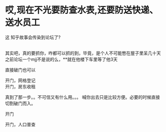 # 哎,现在不光要防查水表,还要防送快递、送水员工


这 知乎故事会传染到论坛了?<br />
<br />
<img id="aimg_Cw0C2" onclick="zoom(this, this.src, 0, 0, 0)" class="zoom" src="https://imgurl.mxdreamx.com/2020/10/20/TOIMG3555c1020074632N.png" onmouseover="img_onmouseoverfunc(this)" onload="thumbImg(this)" border="0" alt="" />

其实吧，真的要抓你，咋都可以抓的到，毕竟，是个人不可能憋在屋子里呆几十天<br />
之前论坛一个mjj不是说的么，**就在他楼下车里等了他3天

直接破门也可以<img id="aimg_iqlFm" onclick="zoom(this, this.src, 0, 0, 0)" class="zoom" src="https://cdn.jsdelivr.net/gh/hishis/forum-master/public/images/patch.gif" onmouseover="img_onmouseoverfunc(this)" onload="thumbImg(this)" border="0" alt="" />

开门，网格登记<br />
开门，房东收租

真到了那一步。。不可信又有什么用。。。 喊你出去只是比较方便。必要的时候直接切割破门而入。

开门

<img src="static/image/smiley/default/lol.gif" smilieid="12" border="0" alt="" />开门，人口普查
